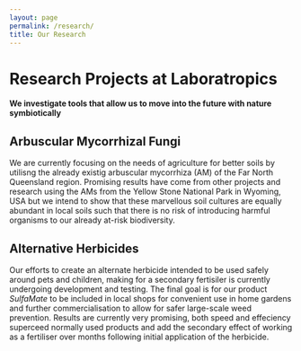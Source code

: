 ```yaml
---
layout: page
permalink: /research/
title: Our Research
---
```

# Research Projects at Laboratropics

**We investigate tools that allow us to move into the future with nature symbiotically**

## Arbuscular Mycorrhizal Fungi
We are currently focusing on the needs of agriculture for better soils by utilisng the already existig arbuscular mycorrhiza (AM) of the Far North Queensland region. Promising results have come from other projects and research using the AMs from the Yellow Stone National Park in Wyoming, USA but we intend to show that these marvellous soil cultures are equally abundant in local soils such that there is no risk of introducing harmful organisms to our already at-risk biodiversity.

## Alternative Herbicides
Our efforts to create an alternate herbicide intended to be used safely around pets and children, making for a secondary fertisiler is currently undergoing development and testing. The final goal is for our product *SulfaMate* to be included in local shops for convenient use in home gardens and further commercialisation to allow for safer large-scale weed prevention. Results are currently very promising, both speed and effeciency superceed normally used products and add the secondary effect of working as a fertiliser over months following initial application of the herbicide.

